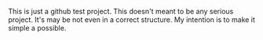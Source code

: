 This is just a github test project. This doesn't meant to be any serious project. It's may be not even in a correct structure. My intention is to make it simple a possible.

